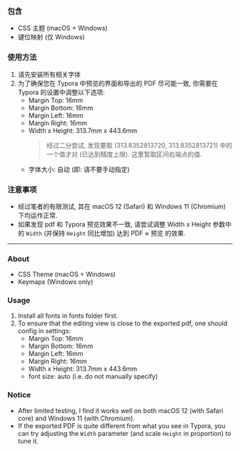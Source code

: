 ### 包含
- CSS 主题 (macOS + Windows)
- 键位映射 (仅 Windows)

### 使用方法
1. 请先安装所有相关字体
2. 为了确保您在 Typora 中预览的界面和导出的 PDF 尽可能一致, 你需要在 Typora 的设置中调整以下选项:
    - Margin Top: 16mm
    - Margin Bottom: 16mm
    - Margin Left: 16mm
    - Margin Right: 16mm
    - Width x Height: 313.7mm x 443.6mm
      > 经过二分尝试, 发现要取 (313.8352813720, 313.8352813721) 中的一个值才对 (已达到精度上限). 这里暂取区间右端点的值.
    - 字体大小: 自动 (即: 请不要手动指定)
    

### 注意事项
- 经过笔者的有限测试, 其在 macOS 12 (Safari) 和 Windows 11 (Chromium) 下均运作正常.
- 如果发现 pdf 和 Typora 预览效果不一致, 请尝试调整 Width x Height 参数中的 `Width` (并保持 `Height` 同比增加) 达到 PDF ≈ 预览 的效果.

---

### About
- CSS Theme (macOS + Windows)
- Keymaps (Windows only)

### Usage
1. Install all fonts in fonts folder first.
2. To ensure that the editing view is close to the exported pdf, one should config in settings:
    - Margin Top: 16mm
    - Margin Bottom: 16mm
    - Margin Left: 16mm
    - Margin Right: 16mm
    - Width x Height: 313.7mm x 443.6mm
    - font size: auto (i.e. do not manually specify)


### Notice
- After limited testing, I find it works well on both macOS 12 (with Safari core) and Windows 11 (with Chromium).
- If the exported PDF is quite different from what you see in Typora, you can try adjusting the `Width` parameter (and scale `Height` in proportion) to tune it.
